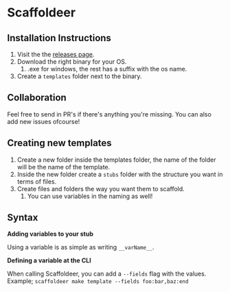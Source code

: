 # Scaffoldeer

## Installation Instructions

1. Visit the the [releases page](https://github.com/jordyvandomselaar/scaffoldeer/releases).
2. Download the right binary for your OS.
   1. .exe for windows, the rest has a suffix with the os name.
3. Create a `templates` folder next to the binary.

## Collaboration

Feel free to send in PR's if there's anything you're missing. You can also add new issues ofcourse!

## Creating new templates

1. Create a new folder inside the templates folder, the name of the folder will be the name of the template.
2. Inside the new folder create a `stubs` folder with the structure you want in terms of files.
3. Create files and folders the way you want them to scaffold.
   1. You can use variables in the naming as well!

## Syntax

**Adding variables to your stub**

Using a variable is as simple as writing `__varName__`.

**Defining a variable at the CLI**

When calling Scaffoldeer, you can add a `--fields` flag with the values. Example; `scaffoldeer make template --fields foo:bar,baz:end`